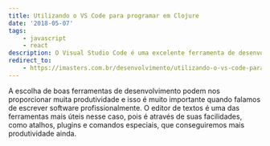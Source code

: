 ```yaml
---
title: Utilizando o VS Code para programar em Clojure
date: '2018-05-07'
tags:
    - javascript
    - react
description: O Visual Studio Code é uma excelente ferramenta de desenvolvimento. Podemos utilizar o VS COde para programar em Clojure também, sem depender de uma IDE mais pesada.
redirect_to:
    - https://imasters.com.br/desenvolvimento/utilizando-o-vs-code-para-programar-em-clojure
---
```

A escolha de boas ferramentas de desenvolvimento podem nos proporcionar muita produtividade e isso é muito importante quando falamos de escrever software profissionalmente. O editor de textos é uma das ferramentas mais úteis nesse caso, pois é através de suas facilidades, como atalhos, plugins e comandos especiais, que conseguiremos mais produtividade ainda.

